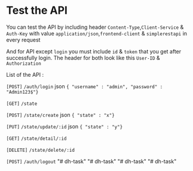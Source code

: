 # Test the API
You can test the API by including header `Content-Type`,`Client-Service` & `Auth-Key` with value `application/json`,`frontend-client` & `simplerestapi` in every request

And for API except `login` you must include `id` & `token` that you get after successfully login. The header for both look like this `User-ID` & `Authorization`

List of the API :

`[POST]` `/auth/login` json `{ "username" : "admin", "password" : "Admin123$"}`

`[GET]` `/state`

`[POST]` `/state/create` json `{ "state" : "x"}`

`[PUT]` `/state/update/:id` json `{ "state" : "y"}`

`[GET]` `/state/detail/:id`

`[DELETE]` `/state/delete/:id`

`[POST]` `/auth/logout`
"# dh-task" 
"# dh-task" 
"# dh-task" 
"# dh-task" 
